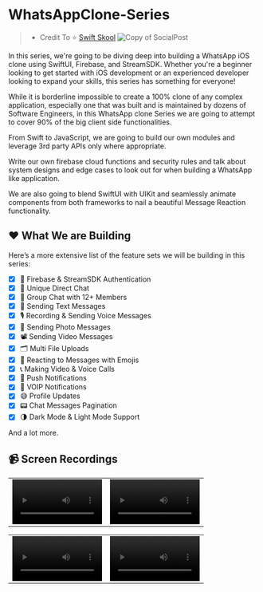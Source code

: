 # WhatsAppClone-Series
> * Credit To ⭐️ [Swift Skool](https://www.youtube.com/@SwiftSkool)
![Copy of SocialPost](https://github.com/SwiftLogic/WhatsAppClone-Series/assets/40702459/f6094d2b-4455-49a5-98fe-0bf74ca0b438)

In this series, we're going to be diving deep into building a WhatsApp iOS clone using SwiftUI, Firebase, and StreamSDK. Whether you're a beginner looking to get started with iOS development or an experienced developer looking to expand your skills, this series has something for everyone!


While it is borderline impossible to create a 100% clone of any complex application, especially one that was built and is maintained by dozens of Software Engineers, in this WhatsApp clone Series we are going to attempt to cover 90% of the big client side functionalities.

From Swift to JavaScript, we are going to build our own modules and leverage 3rd party APIs only where appropriate. 

Write our own firebase cloud functions and security rules and talk about system designs and edge cases to look out for when building a WhatsApp like application.

We are also going to blend SwiftUI with UIKit and seamlessly animate components from both frameworks to nail a beautiful Message Reaction functionality.


## ❤️ What We are Building

Here’s a more extensive list of the feature sets we will be building in this series: 

- [x] 🔐 Firebase & StreamSDK Authentication 
- [x] 💬 Unique Direct Chat
- [x] 💬 Group Chat with 12+ Members
- [x] 💬 Sending Text Messages
- [x] 🎙 Recording & Sending Voice Messages
- [x] 📸 Sending Photo Messages
- [x] 📽 Sending Video Messages
- [x] 🗂 Multi File Uploads
- [x] 🌟 Reacting to Messages with Emojis 
- [x] 📞 Making Video & Voice Calls
- [x] 📣 Push Notifications 
- [x] 📲 VOIP Notifications 
- [x] 😅 Profile Updates 
- [x] 📟 Chat Messages Pagination
- [x] 🌗 Dark Mode & Light Mode Support

And a lot more.

## 📹 Screen Recordings
| | |
| :-: | :-: |
<video src='https://github.com/user-attachments/assets/1eed3c29-1010-456f-8893-a22a00e1e6f3' width=180/> | <video src='https://github.com/user-attachments/assets/40968930-b9ea-426a-9ff8-dcda6783e40e' width=180/>

| | |
| :-: | :-: |
<video src='https://github.com/user-attachments/assets/ad4022ca-eb07-4bc2-aad1-9826b356773d' width=180/> | <video src='' width=180/>
